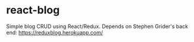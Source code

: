 # react-blog

Simple blog CRUD using React/Redux. Depends on Stephen Grider's back end: https://reduxblog.herokuapp.com/
